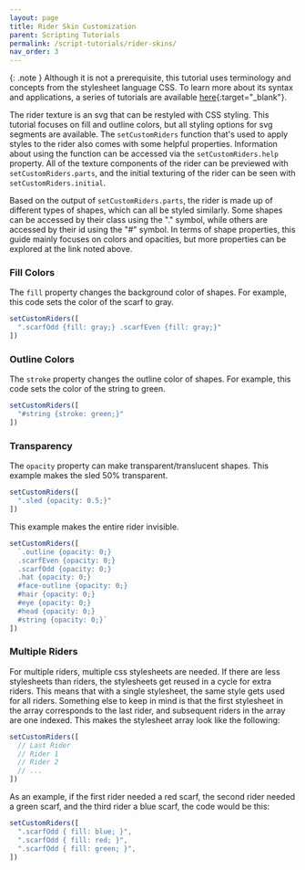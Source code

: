 ```yaml
---
layout: page
title: Rider Skin Customization
parent: Scripting Tutorials
permalink: /script-tutorials/rider-skins/
nav_order: 3
---
```


{: .note }
Although it is not a prerequisite, this tutorial uses terminology and concepts from the stylesheet language CSS. To learn more about its syntax and applications, a series of tutorials are available [here](https://developer.mozilla.org/en-US/docs/Web/CSS/Tutorials/){:target="_blank"}.

The rider texture is an svg that can be restyled with CSS styling. This tutorial focuses on fill and outline colors, but all styling options for svg segments are available. The `setCustomRiders` function that's used to apply styles to the rider also comes with some helpful properties. Information about using the function can be accessed via the `setCustomRiders.help` property. All of the texture components of the rider can be previewed with `setCustomRiders.parts`, and the initial texturing of the rider can be seen with `setCustomRiders.initial`.

Based on the output of `setCustomRiders.parts`, the rider is made up of different types of shapes, which can all be styled similarly. Some shapes can be accessed by their class using the "." symbol, while others are accessed by their id using the "#" symbol. In terms of shape properties, this guide mainly focuses on colors and opacities, but more properties can be explored at the link noted above.

### Fill Colors

The `fill` property changes the background color of shapes. For example, this code sets the color of the scarf to gray.

```js
setCustomRiders([
  ".scarfOdd {fill: gray;} .scarfEven {fill: gray;}"
])
```

### Outline Colors

The `stroke` property changes the outline color of shapes. For example, this code sets the color of the string to green.

```js
setCustomRiders([
  "#string {stroke: green;}"
])
```

### Transparency

The `opacity` property can make transparent/translucent shapes. This example makes the sled 50% transparent.

```js
setCustomRiders([
  ".sled {opacity: 0.5;}"
])
```

This example makes the entire rider invisible.

```js
setCustomRiders([
  `.outline {opacity: 0;}
  .scarfEven {opacity: 0;}
  .scarfOdd {opacity: 0;}
  .hat {opacity: 0;}
  #face-outline {opacity: 0;}
  #hair {opacity: 0;}
  #eye {opacity: 0;}
  #head {opacity: 0;}
  #string {opacity: 0;}`
])
```

### Multiple Riders

For multiple riders, multiple css stylesheets are needed. If there are less stylesheets than riders, the stylesheets get reused in a cycle for extra riders. This means that with a single stylesheet, the same style gets used for all riders. Something else to keep in mind is that the first stylesheet in the array corresponds to the last rider, and subsequent riders in the array are one indexed. This makes the stylesheet array look like the following:

```js
setCustomRiders([
  // Last Rider
  // Rider 1
  // Rider 2
  // ...
])
```

As an example, if the first rider needed a red scarf, the second rider needed a green scarf, and the third rider a blue scarf, the code would be this:

```js
setCustomRiders([
  ".scarfOdd { fill: blue; }",
  ".scarfOdd { fill: red; }",
  ".scarfOdd { fill: green; }",
])
```
